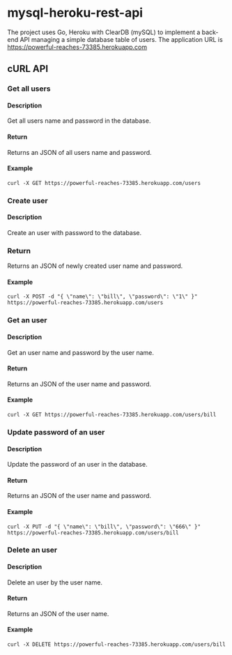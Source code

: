 # mysql-heroku-rest-api
The project uses Go, Heroku with ClearDB (mySQL) to implement a back-end API managing a simple database table of users. The application URL is https://powerful-reaches-73385.herokuapp.com

## cURL API
### Get all users
#### Description
Get all users name and password in the database.
#### Return
Returns an JSON of all users name and password.
#### Example
`curl -X GET https://powerful-reaches-73385.herokuapp.com/users`

### Create user
#### Description
Create an user with password to the database.
### Return
Returns an JSON of newly created user name and password.
#### Example
`curl -X POST -d "{ \"name\": \"bill\", \"password\": \"1\" }" https://powerful-reaches-73385.herokuapp.com/users`

### Get an user
#### Description
Get an user name and password by the user name.
#### Return
Returns an JSON of the user name and password.
#### Example
`curl -X GET https://powerful-reaches-73385.herokuapp.com/users/bill`

### Update password of an user
#### Description
Update the password of an user in the database.
#### Return
Returns an JSON of the user name and password.
#### Example
`curl -X PUT -d "{ \"name\": \"bill\", \"password\": \"666\" }" https://powerful-reaches-73385.herokuapp.com/users/bill`

### Delete an user
#### Description
Delete an user by the user name.
#### Return
Returns an JSON of the user name.
#### Example
`curl -X DELETE https://powerful-reaches-73385.herokuapp.com/users/bill`
